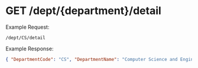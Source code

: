 # GET /dept/{department}/detail

Example Request:

```
/dept/CS/detail

```


Example Response:

```json
{ "DepartmentCode": "CS", "DepartmentName": "Computer Science and Engineering" }

```